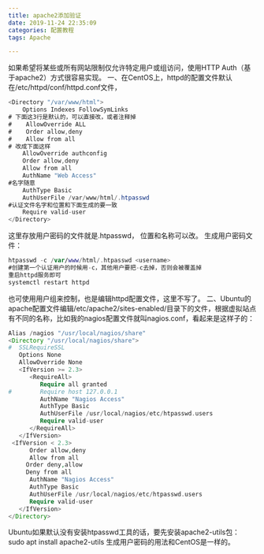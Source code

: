 ```yaml
---
title: apache2添加验证
date: 2019-11-24 22:35:09
categories: 配置教程
tags: Apache

---
```


如果希望将某些或所有网站限制仅允许特定用户或组访问，使用HTTP Auth（基于apache2）方式很容易实现。
 一、在CentOS上，httpd的配置文件默认在/etc/httpd/conf/httpd.conf文件，

```csharp
<Directory "/var/www/html">
    Options Indexes FollowSymLinks
# 下面这3行是默认的，可以直接改，或者注释掉
#    AllowOverride ALL
#    Order allow,deny
#    Allow from all
# 改成下面这样
    AllowOverride authconfig
    Order allow,deny
    Allow from all
    AuthName "Web Access"
#名字随意
    AuthType Basic
    AuthUserFile /var/www/html/.htpasswd
#认证文件名字和位置和下面生成的要一致
    Require valid-user
</Directory>
```

这里存放用户密码的文件就是.htpasswd， 位置和名称可以改。
 生成用户密码文件：

```swift
htpasswd -c /var/www/html/.htpasswd <username>
#创建第一个认证用户的时候用-c，其他用户要把-c去掉，否则会被覆盖掉
重启httpd服务即可
systemctl restart httpd
```

也可使用用户组来控制，也是编辑httpd配置文件，这里不写了。
 二、Ubuntu的apache配置文件编辑/etc/apache2/sites-enabled/目录下的文件，根据虚拟站点有不同的名称，比如我的nagios配置文件就叫nagios.conf，看起来是这样子的：

```php
Alias /nagios "/usr/local/nagios/share"
<Directory "/usr/local/nagios/share">
#  SSLRequireSSL
   Options None
   AllowOverride None
   <IfVersion >= 2.3>
      <RequireAll>
         Require all granted
#        Require host 127.0.0.1
         AuthName "Nagios Access"
         AuthType Basic
         AuthUserFile /usr/local/nagios/etc/htpasswd.users
         Require valid-user
      </RequireAll>
   </IfVersion>
 <IfVersion < 2.3>
      Order allow,deny
      Allow from all
     Order deny,allow
     Deny from all
      AuthName "Nagios Access"
      AuthType Basic
      AuthUserFile /usr/local/nagios/etc/htpasswd.users
      Require valid-user
   </IfVersion>
</Directory>
```

Ubuntu如果默认没有安装htpasswd工具的话，要先安装apache2-utils包：
 sudo apt install apache2-utils
 生成用户密码的用法和CentOS是一样的。